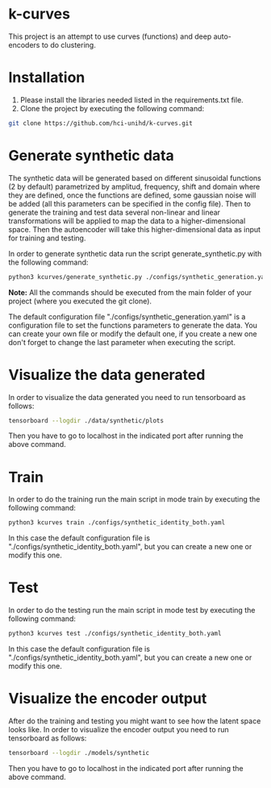# k-curves
This project is an attempt to use curves (functions) and deep auto-encoders to do clustering.

# Installation
1. Please install the libraries needed listed in the requirements.txt file.
2. Clone the project by executing the following command:

```bash
git clone https://github.com/hci-unihd/k-curves.git
```

# Generate synthetic data

The synthetic data will be generated based on different sinusoidal functions (2 by default) parametrized by amplitud, frequency, shift and domain where they are defined, once the functions are defined, some gaussian noise will be added (all this parameters can be specified in the config file). 
Then to generate the training and test data several non-linear and linear transformations will be applied to map the data to a higher-dimensional space. Then the autoencoder will take this higher-dimensional data as input for training and testing.

In order to generate synthetic data run the script generate_synthetic.py with the following command:

```bash
python3 kcurves/generate_synthetic.py ./configs/synthetic_generation.yaml
```

**Note:** All the commands should be executed from the main folder of your project (where you executed the git clone).

The default configuration file "./configs/synthetic_generation.yaml" is a configuration file to set the functions parameters to generate the data. You can create your own file or modify the default one, if you create a new one don't forget to change the last parameter when executing the script.


# Visualize the data generated

In order to visualize the data generated you need to run tensorboard as follows:
```bash
tensorboard --logdir ./data/synthetic/plots
```
Then you have to go to localhost in the indicated port after running the above command.

# Train
In order to do the training run the main script in mode train by executing the following command:

```bash
python3 kcurves train ./configs/synthetic_identity_both.yaml
```

In this case the default configuration file is "./configs/synthetic_identity_both.yaml", but you can create a new one or modify this one.

# Test

In order to do the testing run the main script in mode test by executing the following command:

```bash
python3 kcurves test ./configs/synthetic_identity_both.yaml  
```

In this case the default configuration file is "./configs/synthetic_identity_both.yaml", but you can create a new one or modify this one.


# Visualize the encoder output
After do the training and testing you might want to see how the latent space looks like. In order to visualize the encoder output you need to run tensorboard as follows:

```bash
tensorboard --logdir ./models/synthetic
```

Then you have to go to localhost in the indicated port after running the above command.









